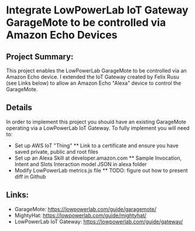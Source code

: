 # Integrate LowPowerLab IoT Gateway GarageMote to be controlled via Amazon Echo Devices

## Project Summary:

This project enables the LowPowerLab GarageMote to be controlled via an Amazon Echo device.  I extended the IoT Gateway created by Felix Rusu (see Links below) to allow an Amazon Echo "Alexa" device to control the GarageMote.

## Details

In order to implement this project you should have an existing GarageMote operating via a LowPowerLab IoT Gateway.  To fully implement you will need to:
* Set up AWS IoT "Thing"
** Link to a certificate and ensure you have saved private, public and root files
* Set up an Alexa Skill at developer.amazon.com
** Sample Invocation, Intent and Slots Interaction model JSON in alexa folder
* Modify LowPowerLab metrics.js file
** TODO: figure out how to present diff in Github

## Links:
* GarageMote: https://lowpowerlab.com/guide/garagemote/
* MightyHat: https://lowpowerlab.com/guide/mightyhat/
* LowPowerLab IoT Gateway: https://lowpowerlab.com/guide/gateway/

